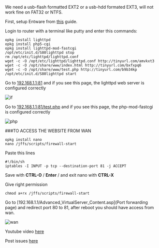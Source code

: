 We need a usb-flash formatted EXT2 or a usb-hdd formated EXT3, will not work fine on FAT32 or NTFS.

First, setup Entware from [this](https://github.com/RMerl/asuswrt-merlin/wiki/Entware) guide.

Login to router with a terminal like putty and enter this commands:
```
opkg install lighttpd
opkg install php5-cgi
opkg install lighttpd-mod-fastcgi
/opt/etc/init.d/S80lighttpd stop
rm /opt/etc/lighttpd/lighttpd.conf
wget -c -O /opt/etc/lighttpd/lighttpd.conf http://tinyurl.com/amvkxt3
wget -c -O /opt/share/www/index.html http://tinyurl.com/bxfxpq6
wget -c -O /opt/share/www/test.php http://tinyurl.com/b9b34kp
/opt/etc/init.d/S80lighttpd start
```
Go to [192.168.1.1:81](http://192.168.1.1:81) and if you see this page, the lighttpd web server is configured correctly

![if](http://i47.tinypic.com/rm5it1.png)

Go to [192.168.1.1:81/test.php](http://192.168.1.1:81/test.php) and if you see this page, the php-mod-fastcgi is configured correctly

![php](http://i50.tinypic.com/i5usfo.png)

###TO ACCESS THE WEBSITE FROM WAN
```
opkg install nano
nano /jffs/scripts/firewall-start
```

Paste this lines
```
#!/bin/sh
iptables -I INPUT -p tcp --destination-port 81 -j ACCEPT
```

Save with **CTRL-O** / **Enter** / and exit nano with **CTRL-X**

Give right permission
```
chmod a+rx /jffs/scripts/firewall-start
```

Go to [192.168.1.1/Advanced_VirtualServer_Content.asp](Port forwarding page) and redirect port 80 to 81, after reboot you should have access from wan.

![wan](http://i47.tinypic.com/309hgqr.png)

Youtube video [here](http://youtu.be/KHABSd7qB2M)

Post issues [here](http://goo.gl/2jisLq)